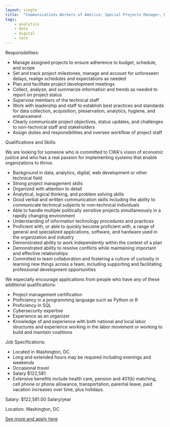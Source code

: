 ```yaml
---
layout: single
title:  "Communications Workers of America: Special Projects Manager, Data & Information Systems"
tags: 
    - analytics
    - data
    - digital
    - tech
---
```


Responsibilities:
* Manage assigned projects to ensure adherence to budget, schedule, and scope
* Set and track project milestones, manage and account for unforeseen delays, realign schedules and expectations as needed
* Plan and facilitate project development meetings
* Collect, analyze, and summarize information and trends as needed to report on project status
* Supervise members of the technical staff
* Work with leadership and staff to establish best practices and standards for data collection, acquisition, preservation, analytics, hygiene, and enhancement
* Clearly communicate project objectives, status updates, and challenges to non-technical staff and stakeholders
* Assign duties and responsibilities and oversee workflow of project staff

Qualifications and Skills:

We are looking for someone who is committed to CWA's vision of economic justice and who has a real passion for implementing systems that enable organizations to thrive.
* Background in data, analytics, digital, web development or other technical field
* Strong project management skills
* Organized with attention to detail
* Analytical, logical thinking, and problem solving skills
* Good verbal and written communication skills including the ability to communicate technical subjects to non–technical individuals
* Able to handle multiple politically sensitive projects simultaneously in a rapidly changing environment
* Understanding of information technology procedures and practices
* Proficient with, or able to quickly become proficient with, a range of general and specialized applications, software, and hardware used in the organization and industry
* Demonstrated ability to work independently within the context of a plan
* Demonstrated ability to resolve conflicts while maintaining important and effective relationships
* Committed to team collaboration and fostering a culture of curiosity in learning new things across a team, including supporting and facilitating professional development opportunities

We especially encourage applications from people who have any of these additional qualifications:
* Project management certification
* Proficiency in a programming language such as Python or R
* Proficiency in SQL
* Cybersecurity expertise
* Experience as an organizer
* Knowledge of and experience with both national and local labor structures and experience working in the labor movement or working to build and maintain coalitions

Job Specifications:
* Located in Washington, DC
* Long and extended hours may be required including evenings and weekends
* Occasional travel
* Salary $122,581
* Extensive benefits include health care, pension and 401(k) matching, cell phone or phone allowance, transportation, parental leave, paid vacation increases over time, plus holidays.

Salary: $122,581.00 Salary/year

Location: Washington, DC


[See more and apply here](https://www.paycomonline.net/v4/ats/web.php/jobs/ViewJobDetails?job=35348&clientkey=3DD4D8AF8C58AF2A4AA4B0629E6428E9)

